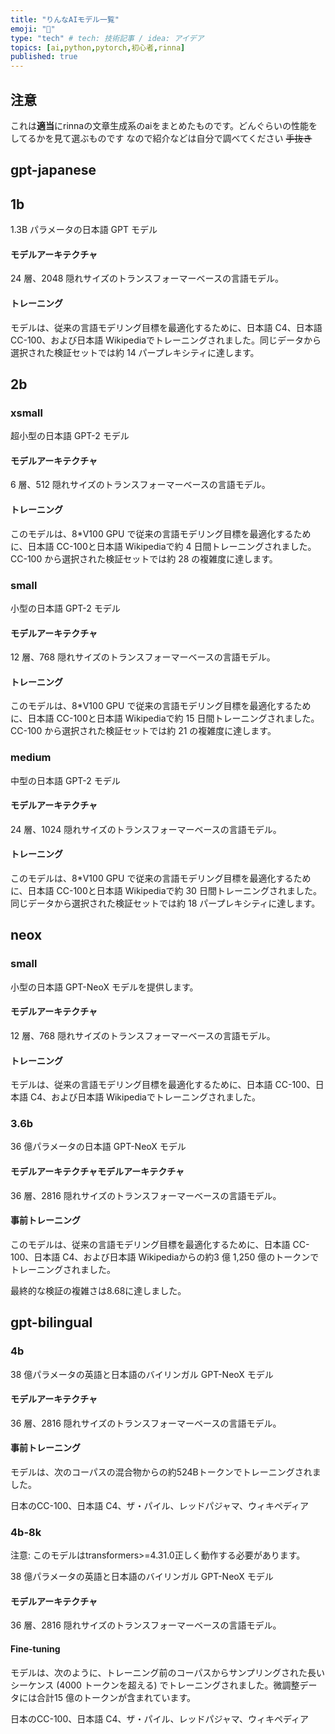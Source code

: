 ```yaml
---
title: "りんなAIモデル一覧"
emoji: "🤖"
type: "tech" # tech: 技術記事 / idea: アイデア
topics: [ai,python,pytorch,初心者,rinna]
published: true
---
```


## 注意
これは**適当**にrinnaの文章生成系のaiをまとめたものです。どんぐらいの性能をしてるかを見て選ぶものです
なので紹介などは自分で調べてください
~~手抜き~~

## gpt-japanese
## 1b
1.3B パラメータの日本語 GPT モデル
#### モデルアーキテクチャ
24 層、2048 隠れサイズのトランスフォーマーベースの言語モデル。

#### トレーニング
モデルは、従来の言語モデリング目標を最適化するために、日本語 C4、日本語 CC-100、および日本語 Wikipediaでトレーニングされました。同じデータから選択された検証セットでは約 14 パープレキシティに達します。
## 2b
### xsmall
超小型の日本語 GPT-2 モデル

#### モデルアーキテクチャ
6 層、512 隠れサイズのトランスフォーマーベースの言語モデル。

#### トレーニング
このモデルは、8\*V100 GPU で従来の言語モデリング目標を最適化するために、日本語 CC-100と日本語 Wikipediaで約 4 日間トレーニングされました。CC-100 から選択された検証セットでは約 28 の複雑度に達します。

### small
小型の日本語 GPT-2 モデル

#### モデルアーキテクチャ
12 層、768 隠れサイズのトランスフォーマーベースの言語モデル。

#### トレーニング
このモデルは、8\*V100 GPU で従来の言語モデリング目標を最適化するために、日本語 CC-100と日本語 Wikipediaで約 15 日間トレーニングされました。CC-100 から選択された検証セットでは約 21 の複雑度に達します。

### medium
中型の日本語 GPT-2 モデル

#### モデルアーキテクチャ
24 層、1024 隠れサイズのトランスフォーマーベースの言語モデル。

#### トレーニング
このモデルは、8\*V100 GPU で従来の言語モデリング目標を最適化するために、日本語 CC-100と日本語 Wikipediaで約 30 日間トレーニングされました。同じデータから選択された検証セットでは約 18 パープレキシティに達します。

## neox
### small
小型の日本語 GPT-NeoX モデルを提供します。

#### モデルアーキテクチャ
12 層、768 隠れサイズのトランスフォーマーベースの言語モデル。

#### トレーニング
モデルは、従来の言語モデリング目標を最適化するために、日本語 CC-100、日本語 C4、および日本語 Wikipediaでトレーニングされました。

### 3.6b
36 億パラメータの日本語 GPT-NeoX モデル

#### モデルアーキテクチャモデルアーキテクチャ

36 層、2816 隠れサイズのトランスフォーマーベースの言語モデル。

#### 事前トレーニング

このモデルは、従来の言語モデリング目標を最適化するために、日本語 CC-100、日本語 C4、および日本語 Wikipediaからの約3 億 1,250 億のトークンでトレーニングされました。

最終的な検証の複雑さは8.68に達しました。

## gpt-bilingual
### 4b
38 億パラメータの英語と日本語のバイリンガル GPT-NeoX モデル

#### モデルアーキテクチャ

36 層、2816 隠れサイズのトランスフォーマーベースの言語モデル。

#### 事前トレーニング

モデルは、次のコーパスの混合物からの約524Bトークンでトレーニングされました。

日本のCC-100、日本語 C4、ザ・パイル、レッドパジャマ、ウィキペディア

### 4b-8k
注意: このモデルはtransformers>=4.31.0正しく動作する必要があります。

38 億パラメータの英語と日本語のバイリンガル GPT-NeoX モデル

#### モデルアーキテクチャ

36 層、2816 隠れサイズのトランスフォーマーベースの言語モデル。

#### Fine-tuning

モデルは、次のように、トレーニング前のコーパスからサンプリングされた長いシーケンス (4000 トークンを超える) でトレーニングされました。微調整データには合計15 億のトークンが含まれています。

日本のCC-100、日本語 C4、ザ・パイル、レッドパジャマ、ウィキペディア